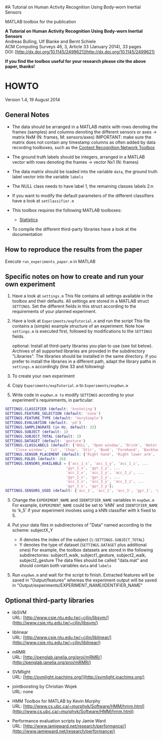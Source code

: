 #A Tutorial on Human Activity Recognition Using Body-worn Inertial Sensors

MATLAB toolbox for the publication

**A Tutorial on Human Activity Recognition Using Body-worn Inertial Sensors**  
Andreas Bulling, Ulf Blanke and Bernt Schiele  
ACM Computing Surveys 46, 3, Article 33 (January 2014), 33 pages  
DOI: [http://dx.doi.org/10.1145/2499621](http://dx.doi.org/10.1145/2499621)

**If you find the toolbox useful for your research please cite the above paper, thanks!**

# HOWTO
Version 1.4, 19 August 2014

## General Notes

- The data should be arranged in a MATLAB matrix with rows denoting the frames (samples) and columns
  denoting the different sensors or axes -> matrix NxM (N: frames, M: sensors/axes)
  IMPORTANT: make sure the matrix does not contain any timestamp columns as often added by data recording
  toolboxes, such as the [Context Recognition Network Toolbox](http://crnt.sourceforge.net/CRN_Toolbox/Home.html)

- The ground truth labels should be integers, arranged in a MATLAB vector with rows denoting the frames
  -> vector Nx1 (N: frames)

- The data matrix should be loaded into the variable `data`, the ground truth label vector into
  the variable `labels`

- The NULL class needs to have label 1, the remaining classes labels 2:n 

- If you want to modify the default parameters of the different classifiers
  have a look at `setClassifier.m`

- This toolbox requires the following MATLAB toolboxes:
  - [Statistics](http://www.mathworks.de/products/statistics/)

- To compile the different third-party libraries have a look at the documentation

## How to reproduce the results from the paper

Execute `run_experiments_paper.m` in MATLAB

## Specific notes on how to create and run your own experiment

1. Have a look at `settings.m`
   This file contains all settings available in the toolbox and their defaults. All settings are
   stored in a MATLAB struct `SETTINGS`. Set the different fields in this struct
   according to the requirements of your planned experiment.

2. Have a look at `Experiments/expTutorial.m` and run the script
   This file contains a (simple) example structure of an experiment. Note how `settings.m` is
   executed first, followed by modifications to the `SETTINGS` fields.

   optional: Install all third-party libraries you plan to use (see list below).
   Archives of all supported libraries are provided in the subdirectory "Libraries".
   The libraries should be installed in the same directory. If you prefer to install the libraries
   in a different path, adapt the library paths in `settings.m` accordingly (line 33 and following)

3. To create your own experiment
  1. Copy `Experiments/expTutorial.m` to `Experiments/expOwn.m`

  2. Write code in `expOwn.m to` modify `SETTINGS` according to your experiment's requirements, in particular:
  ```Matlab
  SETTINGS.CLASSIFIER (default: 'knnVoting')
  SETTINGS.FEATURE_SELECTION (default: 'none')
  SETTINGS.FEATURE_TYPE (default: 'VerySimple')
  SETTINGS.EVALUATION (default: 'pd')
  SETTINGS.SAMPLINGRATE (in Hz, default: 32)
  SETTINGS.SUBJECT (default: 1)
  SETTINGS.SUBJECT_TOTAL (default: 2)
  SETTINGS.DATASET (default: 'gesture')
  SETTINGS.CLASSLABELS (default: {'NULL', 'Open window', 'Drink', 'Water plant',
      'Close window', 'Cut', 'Chop', 'Stir', 'Book', 'Forehand', 'Backhand', 'Smash'})
  SETTINGS.SENSOR_PLACEMENT (default: {'Right hand', 'Right lower arm', 'Right upper arm'})
  SETTINGS.FOLDS (default: 26)
  SETTINGS.SENSORS_AVAILABLE = {'acc_1_x', 'acc_1_y', 'acc_1_z', ...
                              'gyr_1_x', 'gyr_1_y', ...
                              'acc_2_x', 'acc_2_y', 'acc_2_z', ...
                              'gyr_2_x', 'gyr_2_y', ...
                              'acc_3_x', 'acc_3_y', 'acc_3_z', ...
                              'gyr_3_x', 'gyr_3_y'};
  SETTINGS.SENSORS_USED (default: {'acc_1', 'acc_2', 'acc_3', 'gyr_1', 'gyr_2', 'gyr_3'})
  ```

  3. Change the `EXPERIMENT_NAME` and `IDENTIFIER_NAME` variables in `expOwn.m`
        For example, `EXPERIMENT_NAME` could be set to 'kNN' and `IDENTIFIER_NAME` to 'k_5' if your
        experiment involves using a kNN classifier with k fixed to 5.

  4. Put your data files in subdirectories of "Data" named according to the scheme: subjectX_Y
        - X denotes the index of the subject (`1:SETTINGS.SUBJECT_TOTAL`)
        - Y denotes the type of dataset (`SETTINGS.DATASET` plus additional ones)
        For example, the toolbox datasets are stored in the following subdirectories:
        subject1_walk, subject1_gesture, subject2_walk, subject2_gesture
        The data files should be called "data.mat" and should contain both variables `data` and `labels`

  5. Run `expOwn.m` and wait for the script to finish.
        Extracted features will be saved in "Output/features" whereas the experiment output will be saved
        in "Output/experiments/EXPERIMENT_NAME/IDENTIFIER_NAME"

## Optional third-party libraries

* libSVM  
  URL: [http://www.csie.ntu.edu.tw/~cjlin/libsvm/](http://www.csie.ntu.edu.tw/~cjlin/libsvm/)

* liblinear  
  URL: [http://www.csie.ntu.edu.tw/~cjlin/liblinear/](http://www.csie.ntu.edu.tw/~cjlin/liblinear/)

* mRMR  
  URL: [http://penglab.janelia.org/proj/mRMR/](http://penglab.janelia.org/proj/mRMR/)

* SVMlight  
  URL: [http://svmlight.joachims.org/](http://svmlight.joachims.org/)

* jointboosting by Christian Wojek  
  URL: none

* HMM Toolbox for MATLAB by Kevin Murphy  
  URL: [http://www.cs.ubc.ca/~murphyk/Software/HMM/hmm.html](http://www.cs.ubc.ca/~murphyk/Software/HMM/hmm.html)

* Performance evaluation scripts by Jamie Ward  
  URL: [http://www.jamieward.net/research/performance/](http://www.jamieward.net/research/performance/)

